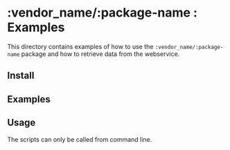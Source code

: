 # :vendor_name/:package-name : Examples

This directory contains examples of how to use the `:vendor_name/:package-name`
package and how to retrieve data from the webservice.

## Install

<!-- Document how to setup the examples. -->

## Examples

<!-- List the examples files names and describe what they do. -->

## Usage

The scripts can only be called from command line.

<!-- Add usage examples how to call the example code. -->
